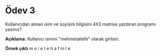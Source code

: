 # Ödev 3

Kullanıcıdan alınan isim ve soyisim bilgisini 4X3 matrise yazdıran programı yazınız?

**Açıklama:** Kullanıcı ismini "mehmetaliefe" olarak girilsin.

**Örnek çıktı**
m  e   i
e    t   e
h   a   f
m  l   e

